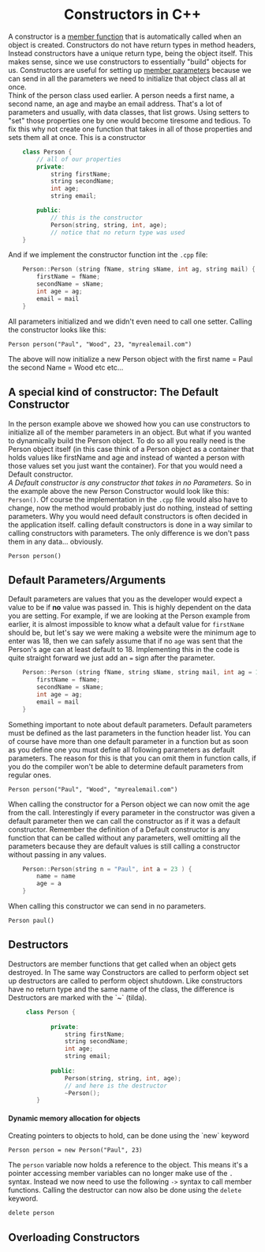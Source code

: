 <div align="center"><h1> Constructors in C++ </h1></div> 

A constructor is a [member function](https://gitlab.com/Paul_Wood_96/tutoring/-/blob/master/COS110/notes/introduction_to_classes.md#member-functions) 
that is automatically called when an object is created. Constructors do not have 
return types in method headers, Instead constructors have a unique return type, 
being the object itself. This makes sense, 
since we use constructors to essentially \"build\" objects for us. Constructors 
are useful for setting up [member parameters](https://gitlab.com/Paul_Wood_96/tutoring/-/blob/master/COS110/notes/introduction_to_classes.md#attributes-or-member-variables)
because we can send in all the parameters we need to initialize that object class 
all at once. <br />
Think of the person class used earlier. A person needs a first name, a second name, an 
age and maybe an email address. That's a lot of parameters and usually, with data 
classes, that list grows. Using setters to \"set\" those properties one by one 
would become tiresome and tedious. To fix this why not create one function 
that takes in all of those properties and sets them all at once. This is a 
constructor

```c++ 
    class Person {
        // all of our properties
        private:
            string firstName;
            string secondName;
            int age; 
            string email;

        public:
            // this is the constructor 
            Person(string, string, int, age);
            // notice that no return type was used
    }
```

And if we implement the constructor function int the `.cpp` file: 

```c++ 
    Person::Person (string fName, string sName, int ag, string mail) {
        firstName = fName;
        secondName = sName;
        int age = ag;
        email = mail
    }
```

All parameters initialized and we didn't even need to call one setter. Calling the 
constructor looks like this: 

```Person person("Paul", "Wood", 23, "myrealemail.com")```

The above will now initialize a new Person object with the first name = Paul the 
second Name = Wood etc etc...  

<h2>A special kind of constructor: The Default Constructor</h2>

In the person example above we showed how you can use constructors to initialize all 
of the member parameters in an object. But what if you wanted to dynamically build 
the Person object. To do so all you really need is the Person object itself (in this 
case think of a Person object as a container that holds values like firstName and age 
and instead of wanted a person with those values set you just want the container). 
For that you would need a Default constructor. <br />
<i> A Default constructor is any constructor that takes in no Parameters.</i> So 
in the example above the new Person Constructor would look like this: 
`Person()`. Of course the implementation in the `.cpp` file would also have to 
change, now the method would probably just do nothing, instead of setting parameters.
Why you would need default constructors is often decided in the application itself. 
calling default constructors is done in a way similar to calling constructors with 
parameters. The only difference is we don't pass them in any data... obviously.

```Person person()```

<h2>Default Parameters/Arguments</h2>

Default parameters are values that you as the developer would expect a value 
to be if <b>no</b> value was passed in. This is highly dependent on the data you are 
setting. For example, if we are looking at the Person example from earlier,
it is almost impossible to know what a default value for `firstName` should be,
but let's say we were making a website were the minimum age to enter was 18, 
then we can safely assume that if no `age` was sent that the Person's age can 
at least default to 18. Implementing this in the code is quite straight forward 
we just add an `=` sign after the parameter. 

```c++ 
    Person::Person (string fName, string sName, string mail, int ag = 18,) {
        firstName = fName;
        secondName = sName;
        int age = ag;
        email = mail
    }
```

Something important to note about default parameters. Default parameters must be 
defined as the last parameters in the function header list. You can of course 
have more than one default parameter in a function but as soon as you define one 
you must define all following parameters as default parameters. The reason for this 
is that you can omit them in function calls, if you do the compiler won't be able to determine 
default parameters from regular ones. 

```Person person("Paul", "Wood", "myrealemail.com")```   

When calling the constructor for a Person object we can now omit the age from 
the call. 
Interestingly if every parameter in the constructor was given a default parameter 
then we can call the constructor as if it was a default constructor. Remember 
the definition of a Default constructor is any function that can be called 
without any parameters, well omitting all the parameters because they are 
default values is still calling a constructor without passing in any values. 

```c++
    Person::Person(string n = "Paul", int a = 23 ) { 
        name = name
        age = a
    }
```

When calling this constructor we can send in no parameters. 

```Person paul() ```

<h2>Destructors</h2>
Destructors are member functions that get called when an object gets destroyed. In 
The same way Constructors are called to perform object set up destructors are called
to perform object shutdown. Like constructors have no return type and the same name
of the class, the difference is Destructors are marked with the `~` (tilda).

```c++
     class Person {
           
            private:
                string firstName;
                string secondName;
                int age; 
                string email;
    
            public:
                Person(string, string, int, age);
                // and here is the destructor
                ~Person();
        }
```
<h4>Dynamic memory allocation for objects</h4>
Creating pointers to objects to hold, can be done using the `new` keyword 

```Person person = new Person("Paul", 23)```

The `person` variable now holds a reference to the object. This means it's a pointer 
accessing member variables can no longer make use of the `.` syntax. Instead 
we now need to use the following `->` syntax to call member functions. Calling the 
destructor can now also be done using the `delete` keyword. 

```delete person```

<h2>Overloading Constructors</h2>
